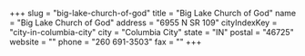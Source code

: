 +++
slug = "big-lake-church-of-god"
title = "Big Lake Church of God"
name = "Big Lake Church of God"
address = "6955 N SR 109"
cityIndexKey = "city-in-columbia-city"
city = "Columbia City"
state = "IN"
postal = "46725"
website = ""
phone = "260 691-3503"
fax = ""
+++
